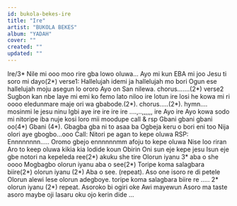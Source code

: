 ```yaml
---
id: bukola-bekes-ire
title: "Ire"
artist: "BUKOLA BEKES"
album: "YADAH"
cover: ""
created: ""
updated: ""
---
```


Ire/3* Nile mi ooo
moo rire gba
lowo oluwa...
Ayo mi kun
EBA mi joo
Jesu ti soro mi dayo(2*)
verse1:
Hallelujah idemi ja
hallelujah mo bori Ogun ese
hallelujah moju asegun lo
ororo Ayo on San nilewa.
chorus.......(2*)
verse2
Sugbon kan nbe laye mi
emi ko femo lato niloo
ire lotun ire losi
he kowa mi ri oooo
eledunmare
maje ori wa gbabode.(2*).
chorus.....(2*).
hymn.... mosinmi le jesu ninu Igbi aye
ire ire ire ire
....,..,,,,,, ire Ayo
ire Ayo kowa sodo mi
nitoripe
iba nuje kosi loro mii
moodupe
call & rsp
Gbani gbani gbani oo(4*)
Gbani (4*).
Gbagba gba ni to asaa ba
Ogbeja keru o bori eni too Nija
olori aye gbogbo...ooo
Call: Nitori pe agan to kepe oluwa
RSP: Ennnnnnnn.....
Oromo gbejo
ennnnnnmm
afoju to kepe oluwa
Nise loo riran
Aro to keep oluwa
kikia kia lodide koun
Obirin Oni sun eje kepe jesu
Isun eje gbe
notori na
kepeleda ree(2*)
akuku she tire
Olorun iyanu 3*
aba o she oooo
Mogbagbo olorun iyanu
aba o see(2*)
Toripe
koma salagbara biire(2*)
olorun  iyanu (2*)
Aba o see. (repeat).
 Aso one isoro re di petele
Olorun alewi lese
olorun adegboye.
toripe
koma salagbara biire re ..... 2*
olorun iyanu (2*) repeat.
Asoroko bi ogiri oke
Awi mayewun
Asoro ma taste
asoro maybe
oji lasaru oku ojo kerin dide
...